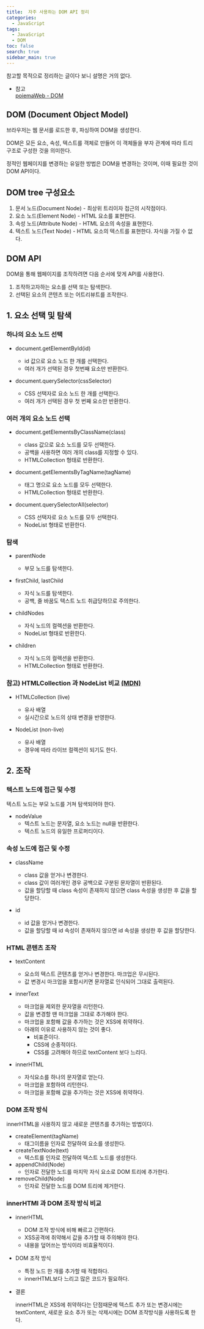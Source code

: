 ```yaml
---
title:  자주 사용하는 DOM API 정리
categories: 
  - JavaScript
tags: 
  - JavaScript
  - DOM
toc: false
search: true
sidebar_main: true
---
```


참고할 목적으로 정리하는 글이다 보니 설명은 거의 없다.


* 참고  
[poiemaWeb - DOM](https://poiemaweb.com/js-dom)


## DOM (Document Object Model)


브라우저는 웹 문서를 로드한 후, 파싱하여 DOM을 생성한다. 

DOM은 모든 요소, 속성, 텍스트를 객체로 만들어 이 객체들을 부자 관계에 따라 트리 구조로 구성한 것을 의미한다.

정적인 웹페이지를 변경하는 유일한 방법은 DOM을 변경하는 것이며, 이때 필요한 것이 DOM API이다.


## DOM tree 구성요소

1. 문서 노드(Document Node) - 최상위 트리이자 접근의 시작점이다.
2. 요소 노드(Element Node) - HTML 요소를 표현한다.
3. 속성 노드(Attribute Node) - HTML 요소의 속성을 표현한다.
4. 텍스트 노드(Text Node) - HTML 요소의 텍스트를 표현한다. 자식을 가질 수 없다.


## DOM API

DOM을 통해 웹페이지를 조작하려면 다음 순서에 맞게 API를 사용한다.  

1. 조작하고자하는 요소를 선택 또는 탐색한다.
2. 선택된 요소의 콘텐츠 또는 어트리뷰트를 조작한다.  


## 1. 요소 선택 및 탐색

### 하나의 요소 노드 선택

* document.getElementById(id)
  * id 값으로 요소 노드 한 개를 선택한다. 
  * 여러 개가 선택된 경우 첫번째 요소만 반환한다.

* document.querySelector(cssSelector)
  * CSS 선택자로 요소 노드 한 개를 선택한다.
  * 여러 개가 선택된 경우 첫 번째 요소만 반환한다.  


### 여러 개의 요소 노드 선택
  
* document.getElementsByClassName(class)
  * class 값으로 요소 노드를 모두 선택한다.
  * 공백을 사용하면 여러 개의 class를 지정할 수 있다.
  * HTMLCollection 형태로 반환한다.  

* document.getElementsByTagName(tagName)
  * 태그 명으로 요소 노드를 모두 선택한다.
  * HTMLCollection 형태로 반환한다.

* document.querySelectorAll(selector)
  * CSS 선택자로 요소 노드를 모두 선택한다.
  * NodeList 형태로 반환한다. 

### 탐색

* parentNode
  * 부모 노드를 탐색한다.

* firstChild, lastChild
  * 자식 노드를 탐색한다.
  * 공백, 줄 바꿈도 텍스트 노드 취급당하므로 주의한다.

* childNodes
  * 자식 노드의 컬렉션을 반환한다.
  * NodeList 형태로 반환한다.

* children
  * 자식 노드의 컬렉션을 반환한다.
  * HTMLCollection 형태로 반환한다.


### 참고) HTMLCollection 과 NodeList 비교 [(MDN)](https://developer.mozilla.org/ko/docs/Web/API/NodeList)

  * HTMLCollection (live)
    * 유사 배열
    * 실시간으로 노드의 상태 변경을 반영한다.
  
  * NodeList (non-live)
    * 유사 배열
    * 경우에 따라 라이브 컬렉션이 되기도 한다.
  
    
## 2. 조작

### 텍스트 노드에 접근 및 수정
텍스트 노드는 부모 노드를 거쳐 탐색되어야 한다.

* nodeValue
  * 텍스트 노드는 문자열, 요소 노드는 null을 반환한다.
  * 텍스트 노드의 유일한 프로퍼티이다.


### 속성 노드에 접근 및 수정 

* className
  * class 값을 얻거나 변경한다.
  * class 값이 여러개인 경우 공백으로 구분된 문자열이 반환된다.
  * 값을 할당할 때 class 속성이 존재하지 않으면 class 속성을 생성한 후 값을 할당한다.

* id
  * id 값을 얻거나 변경한다.
  * 값을 할당할 때 id 속성이 존재하지 않으면 id 속성을 생성한 후 값을 할당한다.


### HTML 콘텐츠 조작

* textContent
  * 요소의 텍스트 콘텐츠를 얻거나 변경한다. 마크업은 무시된다.
  * 값 변경시 마크업을 포함시키면 문자열로 인식되어 그대로 출력된다.

* innerText
  * 마크업을 제외한 문자열을 리턴한다.
  * 값을 변경할 땐 마크업을 그대로 추가해야 한다.  
  * 마크업을 포함해 값을 추가하는 것은 XSS에 취약하다. 
  * 아래의 이유로 사용하지 않는 것이 좋다.
    * 비표준이다.
    * CSS에 순종적이다.
    * CSS를 고려해야 하므로 textContent 보다 느리다.

* innerHTML
  * 자식요소를 하나의 문자열로 얻는다.
  * 마크업을 포함하여 리턴한다.
  * 마크업을 포함해 값을 추가하는 것은 XSS에 취약하다.


### DOM 조작 방식  
innerHTML을 사용하지 않고 새로운 콘텐츠를 추가하는 방법이다.

* createElement(tagName)
  * 태그이름을 인자로 전달하여 요소를 생성한다.
* createTextNode(text)
  * 텍스트를 인자로 전달하여 텍스트 노드를 생성한다.
* appendChild(Node)
  * 인자로 전달한 노드를 마지막 자식 요소로 DOM 트리에 추가한다.
* removeChild(Node)
  * 인자로 전달한 노드를 DOM 트리에 제거한다.



### innerHTMl 과 DOM 조작 방식 비교

* innerHTML

  * DOM 조작 방식에 비해 빠르고 간편하다.
  * XSS공격에 취약해서 값을 추가할 때 주의해야 한다.
  * 내용을 덮어쓰는 방식이라 비효율적이다.

* DOM 조작 방식

  * 특정 노드 한 개를 추가할 때 적합하다.
  * innerHTML보다 느리고 많은 코드가 필요하다.

* 결론  

  innerHTML은 XSS에 취약하다는 단점때문에 텍스트 추가 또는 변경시에는 textContent, 새로운 요소 추가 또는 삭제시에는 DOM 조작방식을 사용하도록 한다.